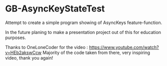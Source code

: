# GB-AsyncKeyStateTest
Attempt to create a simple program showing of AsyncKeys feature-function. 

In the future planing to make a presentation project out of this for education purposes.

Thanks to OneLoneCoder for the video : https://www.youtube.com/watch?v=HEb2akswCcw
Majority of the code taken from there, very inspiring video, thank you again!
